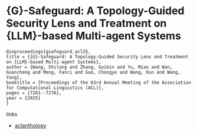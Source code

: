# {G}-Safeguard: A Topology-Guided Security Lens and Treatment on {LLM}-based Multi-agent Systems

```
@inproceedings{gsafeguard_acl25,
title = {{G}-Safeguard: A Topology-Guided Security Lens and Treatment on {LLM}-based Multi-agent Systems},
author = {Wang, Shilong and Zhang, Guibin and Yu, Miao and Wan, Guancheng and Meng, Fanci and Guo, Chongye and Wang, Kun and Wang, Yang},
booktitle = {Proceedings of the 63rd Annual Meeting of the Association for Computational Linguistics (ACL)},
pages = {7261--7276},
year = {2025}
}
```

links
- [aclanthology](https://aclanthology.org/2025.acl-long.359/)
